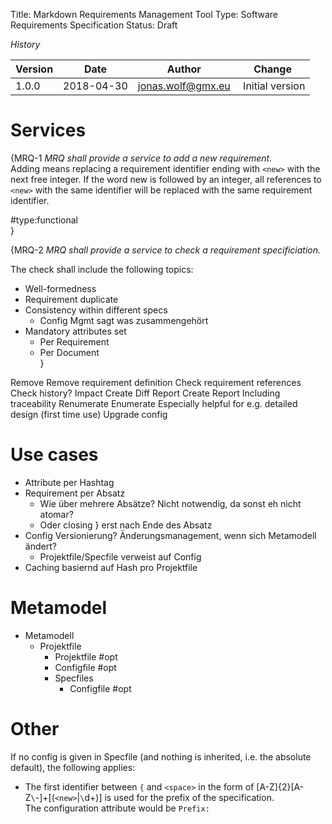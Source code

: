 Title: Markdown Requirements Management Tool
Type: Software Requirements Specification
Status: Draft

*History*

| Version | Date       | Author            | Change            |
|---------|------------|-------------------|-------------------|
| 1.0.0   | 2018-04-30 | jonas.wolf@gmx.eu | Initial version   | 


# Services
{MRQ-1 *MRQ shall provide a service to add a new requirement.*  
Adding means replacing a requirement identifier ending with `<new>` with the next free integer. 
If the word new is followed by an integer, all references to `<new>` with the same identifier will be replaced with the same requirement identifier. 

#type:functional  
}

{MRQ-2 *MRQ shall provide a service to check a requirement specificiation.*

The check shall include the following topics:
- Well-formedness
- Requirement duplicate
- Consistency within different specs
  - Config Mgmt sagt was zusammengehört
- Mandatory attributes set
  - Per Requirement
  - Per Document  
}

Remove
  Remove requirement definition
  Check requirement references
  Check history?
Impact
Create Diff Report
Create Report
  Including traceability
Renumerate
Enumerate
  Especially helpful for e.g. detailed design (first time use)
Upgrade config

# Use cases

- Attribute per Hashtag
- Requirement per Absatz
  - Wie über mehrere Absätze? Nicht notwendig, da sonst eh nicht atomar?
  - Oder closing } erst nach Ende des Absatz
- Config Versionierung? Änderungsmanagement, wenn sich Metamodell ändert?
  - Projektfile/Specfile verweist auf Config
- Caching basiernd auf Hash pro Projektfile

# Metamodel
- Metamodell
  - Projektfile
    - Projektfile #opt
    - Configfile #opt
    - Specfiles
      - Configfile #opt

# Other
If no config is given in Specfile (and nothing is inherited, i.e. the absolute default), the following applies:
 - The first identifier between `{` and `<space>` in the form of [A-Z]{2}[A-Z`\`-]+[(`<new>`|`\`d+)] is used for the prefix of the specification.  
  The configuration attribute would be ``Prefix:``
